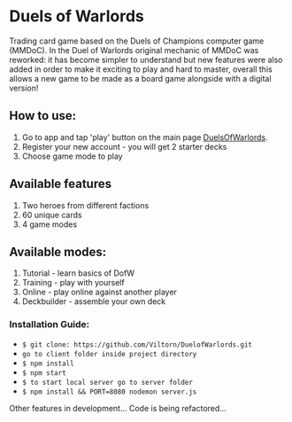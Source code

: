 # Duels of Warlords

Trading card game based on the Duels of Champions computer game (MMDoC). In the Duel of Warlords original mechanic of MMDoC was reworked: it has become simpler to understand but new features were also added in order to make it exciting to play and hard to master, overall this allows a new game to be made as a board game alongside with a digital version!

## How to use:
  1. Go to app and tap 'play' button on the main page [DuelsOfWarlords](https://duelofwarlords.ru/).
  2. Register your new account - you will get 2 starter decks
  3. Choose game mode to play

## Available features
  1. Two heroes from different factions
  2. 60 unique cards
  3. 4 game modes

## Available modes:
  1. Tutorial - learn basics of DofW
  2. Training - play with yourself
  3. Online -  play online against another player
  3. Deckbuilder - assemble your own deck

### Installation Guide:

* ```$ git clone: https://github.com/Viltorn/DuelofWarlords.git```
* ```go to client folder inside project directory```
* ```$ npm install```
* ```$ npm start```
* ```$ to start local server go to server folder```
* ```$ npm install && PORT=8080 nodemon server.js```

Other features in development...
Code is being refactored...
